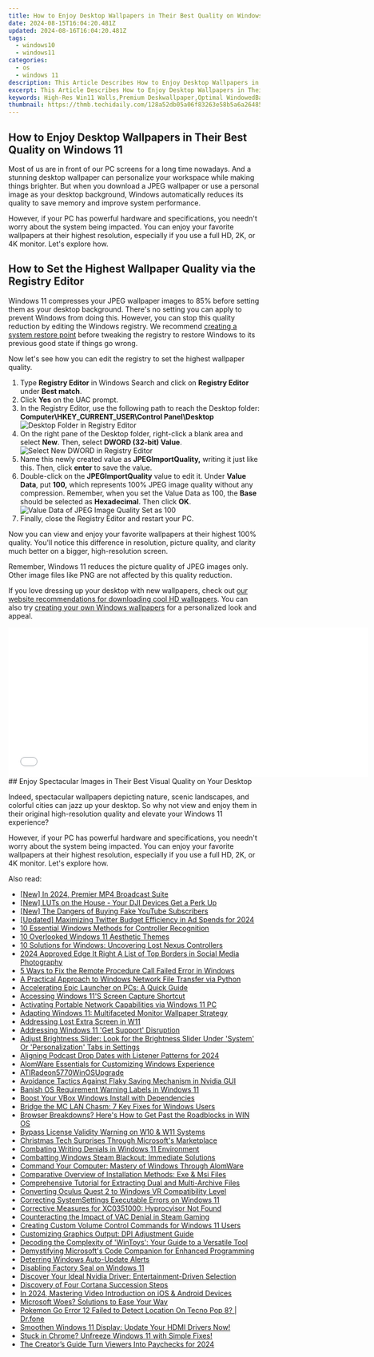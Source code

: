 ```yaml
---
title: How to Enjoy Desktop Wallpapers in Their Best Quality on Windows 11
date: 2024-08-15T16:04:20.481Z
updated: 2024-08-16T16:04:20.481Z
tags:
  - windows10
  - windows11
categories:
  - os
  - windows 11
description: This Article Describes How to Enjoy Desktop Wallpapers in Their Best Quality on Windows 11
excerpt: This Article Describes How to Enjoy Desktop Wallpapers in Their Best Quality on Windows 11
keywords: High-Res Win11 Walls,Premium Deskwallpaper,Optimal WindowedBackdrop,Enhance DesktopWallpaper,Top Windows Wallpapers,Quality Win11 Backdrops,Stunning Wallpapers for PC
thumbnail: https://thmb.techidaily.com/128a52db05a06f83263e58b5a6a26485493e4674a4560940aaffe08f0a59ec40.jpg
---
```


## How to Enjoy Desktop Wallpapers in Their Best Quality on Windows 11

 Most of us are in front of our PC screens for a long time nowadays. And a stunning desktop wallpaper can personalize your workspace while making things brighter. But when you download a JPEG wallpaper or use a personal image as your desktop background, Windows automatically reduces its quality to save memory and improve system performance.

 However, if your PC has powerful hardware and specifications, you needn't worry about the system being impacted. You can enjoy your favorite wallpapers at their highest resolution, especially if you use a full HD, 2K, or 4K monitor. Let's explore how.

## How to Set the Highest Wallpaper Quality via the Registry Editor

 Windows 11 compresses your JPEG wallpaper images to 85% before setting them as your desktop background. There's no setting you can apply to prevent Windows from doing this. However, you can stop this quality reduction by editing the Windows registry. We recommend [creating a system restore point](https://www.makeuseof.com/windows-11-create-restore-point/) before tweaking the registry to restore Windows to its previous good state if things go wrong.

 Now let's see how you can edit the registry to set the highest wallpaper quality.

1. Type **Registry Editor** in Windows Search and click on **Registry Editor** under **Best match**.
2. Click **Yes** on the UAC prompt.
3. In the Registry Editor, use the following path to reach the Desktop folder: **Computer\\HKEY\_CURRENT\_USER\\Control Panel\\Desktop**  
![Desktop Folder in Registry Editor](https://static1.makeuseofimages.com/wordpress/wp-content/uploads/2023/07/desktop-folder-in-registr-editor.jpg)
4. On the right pane of the Desktop folder, right-click a blank area and select **New**. Then, select **DWORD (32-bit) Value**.  
![Select New DWORD in Registry Editor](https://static1.makeuseofimages.com/wordpress/wp-content/uploads/2023/07/select-new-dword-inregistry-editor.jpg)
5. Name this newly created value as **JPEGImportQuality,** writing it just like this. Then, click **enter** to save the value.
6. Double-click on the **JPEGImportQuality** value to edit it. Under **Value Data**, put **100,** which represents 100% JPEG image quality without any compression. Remember, when you set the Value Data as 100, the **Base** should be selected as **Hexadecimal**. Then click **OK**.  
![Value Data of JPEG Image Quality Set as 100](https://static1.makeuseofimages.com/wordpress/wp-content/uploads/2023/07/set-value-data-of-jpeg-image-100.jpg)
7. Finally, close the Registry Editor and restart your PC.

 Now you can view and enjoy your favorite wallpapers at their highest 100% quality. You'll notice this difference in resolution, picture quality, and clarity much better on a bigger, high-resolution screen.

 Remember, Windows 11 reduces the picture quality of JPEG images only. Other image files like PNG are not affected by this quality reduction.

 If you love dressing up your desktop with new wallpapers, check out [our website recommendations for downloading cool HD wallpapers](https://www.makeuseof.com/tag/best-sites-to-download-very-high-resolution-wallpapers/). You can also try [creating your own Windows wallpapers](https://www.makeuseof.com/create-your-own-wallpaper-websites/) for a personalized look and appeal.

<!-- affiliate ads begin -->
<iframe id="iframe_672" src="//a.impactradius-go.com/gen-ad-code/5597632/1959812/17834/" width="720" height="300" scrolling="no" frameborder="0" marginheight="0" marginwidth="0"></iframe>
<!-- affiliate ads end -->
## Enjoy Spectacular Images in Their Best Visual Quality on Your Desktop

 Indeed, spectacular wallpapers depicting nature, scenic landscapes, and colorful cities can jazz up your desktop. So why not view and enjoy them in their original high-resolution quality and elevate your Windows 11 experience?

 However, if your PC has powerful hardware and specifications, you needn't worry about the system being impacted. You can enjoy your favorite wallpapers at their highest resolution, especially if you use a full HD, 2K, or 4K monitor. Let's explore how.



<ins class="adsbygoogle"
      style="display:block"
      data-ad-client="ca-pub-7571918770474297"
      data-ad-slot="8358498916"
      data-ad-format="auto"
      data-full-width-responsive="true"></ins>


<span class="atpl-alsoreadstyle">Also read:</span>
<div><ul>
<li><a href="https://facebook-video-recording.techidaily.com/new-in-2024-premier-mp4-broadcast-suite/"><u>[New] In 2024, Premier MP4 Broadcast Suite</u></a></li>
<li><a href="https://extra-skills.techidaily.com/new-luts-on-the-house-your-dji-devices-get-a-perk-up/"><u>[New] LUTs on the House - Your DJI Devices Get a Perk Up</u></a></li>
<li><a href="https://facebook-record-videos.techidaily.com/new-the-dangers-of-buying-fake-youtube-subscribers/"><u>[New] The Dangers of Buying Fake YouTube Subscribers</u></a></li>
<li><a href="https://twitter-videos.techidaily.com/updated-maximizing-twitter-budget-efficiency-in-ad-spends-for-2024/"><u>[Updated] Maximizing Twitter Budget Efficiency in Ad Spends for 2024</u></a></li>
<li><a href="https://windows11.techidaily.com/10-essential-windows-methods-for-controller-recognition/"><u>10 Essential Windows Methods for Controller Recognition</u></a></li>
<li><a href="https://windows11.techidaily.com/10-overlooked-windows-11-aesthetic-themes/"><u>10 Overlooked Windows 11 Aesthetic Themes</u></a></li>
<li><a href="https://windows11.techidaily.com/10-solutions-for-windows-uncovering-lost-nexus-controllers/"><u>10 Solutions for Windows: Uncovering Lost Nexus Controllers</u></a></li>
<li><a href="https://instagram-videos.techidaily.com/2024-approved-edge-it-right-a-list-of-top-borders-in-social-media-photography/"><u>2024 Approved  Edge It Right  A List of Top Borders in Social Media Photography</u></a></li>
<li><a href="https://windows11.techidaily.com/5-ways-to-fix-the-remote-procedure-call-failed-error-in-windows/"><u>5 Ways to Fix the Remote Procedure Call Failed Error in Windows</u></a></li>
<li><a href="https://windows11.techidaily.com/a-practical-approach-to-windows-network-file-transfer-via-python/"><u>A Practical Approach to Windows Network File Transfer via Python</u></a></li>
<li><a href="https://windows11.techidaily.com/accelerating-epic-launcher-on-pcs-a-quick-guide/"><u>Accelerating Epic Launcher on PCs: A Quick Guide</u></a></li>
<li><a href="https://windows11.techidaily.com/accessing-windows-11s-screen-capture-shortcut/"><u>Accessing Windows 11'S Screen Capture Shortcut</u></a></li>
<li><a href="https://windows11.techidaily.com/activating-portable-network-capabilities-via-windows-11-pc/"><u>Activating Portable Network Capabilities via Windows 11 PC</u></a></li>
<li><a href="https://windows11.techidaily.com/adapting-windows-11-multifaceted-monitor-wallpaper-strategy/"><u>Adapting Windows 11: Multifaceted Monitor Wallpaper Strategy</u></a></li>
<li><a href="https://windows11.techidaily.com/addressing-lost-extra-screen-in-w11/"><u>Addressing Lost Extra Screen in W11</u></a></li>
<li><a href="https://windows11.techidaily.com/addressing-windows-11-get-support-disruption/"><u>Addressing Windows 11 'Get Support' Disruption</u></a></li>
<li><a href="https://windows11.techidaily.com/adjust-brightness-slider-look-for-the-brightness-slider-under-system-or-personalization-tabs-in-settings/"><u>Adjust Brightness Slider: Look for the Brightness Slider Under 'System' Or 'Personalization' Tabs in Settings</u></a></li>
<li><a href="https://extra-hints.techidaily.com/aligning-podcast-drop-dates-with-listener-patterns-for-2024/"><u>Aligning Podcast Drop Dates with Listener Patterns for 2024</u></a></li>
<li><a href="https://windows11.techidaily.com/alomware-essentials-for-customizing-windows-experience/"><u>AlomWare Essentials for Customizing Windows Experience</u></a></li>
<li><a href="https://driver-install.techidaily.com/atiradeon5770winosupgrade/"><u>ATIRadeon5770WinOSUpgrade</u></a></li>
<li><a href="https://windows11.techidaily.com/avoidance-tactics-against-flaky-saving-mechanism-in-nvidia-gui/"><u>Avoidance Tactics Against Flaky Saving Mechanism in Nvidia GUI</u></a></li>
<li><a href="https://windows11.techidaily.com/banish-os-requirement-warning-labels-in-windows-11/"><u>Banish OS Requirement Warning Labels in Windows 11</u></a></li>
<li><a href="https://windows11.techidaily.com/boost-your-vbox-windows-install-with-dependencies/"><u>Boost Your VBox Windows Install with Dependencies</u></a></li>
<li><a href="https://windows11.techidaily.com/bridge-the-mc-lan-chasm-7-key-fixes-for-windows-users/"><u>Bridge the MC LAN Chasm: 7 Key Fixes for Windows Users</u></a></li>
<li><a href="https://windows11.techidaily.com/browser-breakdowns-heres-how-to-get-past-the-roadblocks-in-win-os/"><u>Browser Breakdowns? Here's How to Get Past the Roadblocks in WIN OS</u></a></li>
<li><a href="https://windows11.techidaily.com/bypass-license-validity-warning-on-w10-and-w11-systems/"><u>Bypass License Validity Warning on W10 & W11 Systems</u></a></li>
<li><a href="https://windows11.techidaily.com/christmas-tech-surprises-through-microsofts-marketplace/"><u>Christmas Tech Surprises Through Microsoft's Marketplace</u></a></li>
<li><a href="https://windows11.techidaily.com/combating-writing-denials-in-windows-11-environment/"><u>Combating Writing Denials in Windows 11 Environment</u></a></li>
<li><a href="https://windows11.techidaily.com/combatting-windows-steam-blackout-immediate-solutions/"><u>Combatting Windows Steam Blackout: Immediate Solutions</u></a></li>
<li><a href="https://windows11.techidaily.com/command-your-computer-mastery-of-windows-through-alomware/"><u>Command Your Computer: Mastery of Windows Through AlomWare</u></a></li>
<li><a href="https://windows11.techidaily.com/comparative-overview-of-installation-methods-exe-and-msi-files/"><u>Comparative Overview of Installation Methods: Exe & Msi Files</u></a></li>
<li><a href="https://windows11.techidaily.com/comprehensive-tutorial-for-extracting-dual-and-multi-archive-files/"><u>Comprehensive Tutorial for Extracting Dual and Multi-Archive Files</u></a></li>
<li><a href="https://windows11.techidaily.com/converting-oculus-quest-2-to-windows-vr-compatibility-level/"><u>Converting Oculus Quest 2 to Windows VR Compatibility Level</u></a></li>
<li><a href="https://windows11.techidaily.com/correcting-systemsettings-executable-errors-on-windows-11/"><u>Correcting SystemSettings Executable Errors on Windows 11</u></a></li>
<li><a href="https://windows11.techidaily.com/corrective-measures-for-xc0351000-hyprocvisor-not-found/"><u>Corrective Measures for XC0351000: Hyprocvisor Not Found</u></a></li>
<li><a href="https://windows11.techidaily.com/counteracting-the-impact-of-vac-denial-in-steam-gaming/"><u>Counteracting the Impact of VAC Denial in Steam Gaming</u></a></li>
<li><a href="https://windows11.techidaily.com/creating-custom-volume-control-commands-for-windows-11-users/"><u>Creating Custom Volume Control Commands for Windows 11 Users</u></a></li>
<li><a href="https://windows11.techidaily.com/customizing-graphics-output-dpi-adjustment-guide/"><u>Customizing Graphics Output: DPI Adjustment Guide</u></a></li>
<li><a href="https://windows11.techidaily.com/decoding-the-complexity-of-wintoys-your-guide-to-a-versatile-tool/"><u>Decoding the Complexity of 'WinToys': Your Guide to a Versatile Tool</u></a></li>
<li><a href="https://windows11.techidaily.com/demystifying-microsofts-code-companion-for-enhanced-programming/"><u>Demystifying Microsoft's Code Companion for Enhanced Programming</u></a></li>
<li><a href="https://windows11.techidaily.com/deterring-windows-auto-update-alerts/"><u>Deterring Windows Auto-Update Alerts</u></a></li>
<li><a href="https://windows11.techidaily.com/disabling-factory-seal-on-windows-11/"><u>Disabling Factory Seal on Windows 11</u></a></li>
<li><a href="https://windows11.techidaily.com/discover-your-ideal-nvidia-driver-entertainment-driven-selection/"><u>Discover Your Ideal Nvidia Driver: Entertainment-Driven Selection</u></a></li>
<li><a href="https://windows11.techidaily.com/discovery-of-four-cortana-succession-steps/"><u>Discovery of Four Cortana Succession Steps</u></a></li>
<li><a href="https://youtube-webster.techidaily.com/24-mastering-video-introduction-on-ios-and-android-devices/"><u>In 2024, Mastering Video Introduction on iOS & Android Devices</u></a></li>
<li><a href="https://windows11.techidaily.com/1719319278608-microsoft-woes-solutions-to-ease-your-way/"><u>Microsoft Woes? Solutions to Ease Your Way</u></a></li>
<li><a href="https://android-pokemon-go.techidaily.com/pokemon-go-error-12-failed-to-detect-location-on-tecno-pop-8-drfone-by-drfone-virtual-android/"><u>Pokemon Go Error 12 Failed to Detect Location On Tecno Pop 8? | Dr.fone</u></a></li>
<li><a href="https://driver-install.techidaily.com/1720063001015-smoothen-windows-11-display-update-your-hdmi-drivers-now/"><u>Smoothen Windows 11 Display: Update Your HDMI Drivers Now!</u></a></li>
<li><a href="https://windows11.techidaily.com/1719309112975-stuck-in-chrome-unfreeze-windows-11-with-simple-fixes/"><u>Stuck in Chrome? Unfreeze Windows 11 with Simple Fixes!</u></a></li>
<li><a href="https://facebook-video-footage.techidaily.com/the-creators-guide-turn-viewers-into-paychecks-for-2024/"><u>The Creator’s Guide  Turn Viewers Into Paychecks for 2024</u></a></li>
</ul></div>
